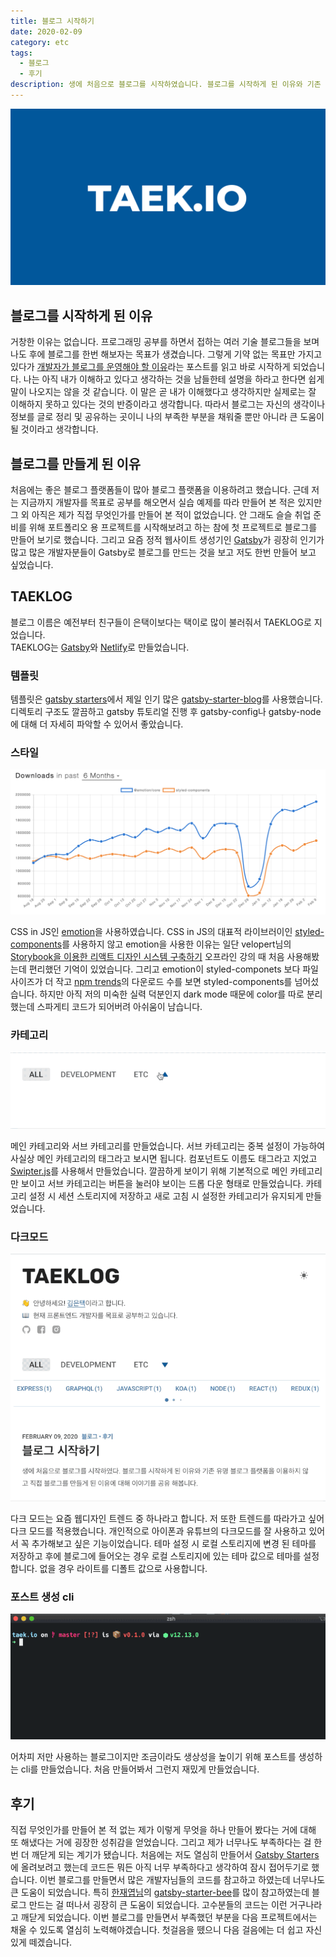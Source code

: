 ```yaml
---
title: 블로그 시작하기
date: 2020-02-09
category: etc
tags:
  - 블로그
  - 후기
description: 생에 처음으로 블로그를 시작하였습니다. 블로그를 시작하게 된 이유와 기존 유명 블로그 플랫폼을 이용하지 않고 직접 블로그를 만들게 된 이유에 대해 이야기를 공유 해봅니다.
---
```


![blog url image](../../../assets/blog-name.svg)

## 블로그를 시작하게 된 이유

거창한 이유는 없습니다. 프로그래밍 공부를 하면서 접하는 여러 기술 블로그들을 보며 나도 후에 블로그를 한번 해보자는 목표가 생겼습니다. 그렇게 기약 없는 목표만 가지고 있다가 [개발자가 블로그를 운영해야 할 이유](https://taegon.kim/archives/7107)라는 포스트를 읽고 바로 시작하게 되었습니다. 나는 아직 내가 이해하고 있다고 생각하는 것을 남들한테 설명을 하라고 한다면 쉽게 말이 나오지는 않을 것 같습니다. 이 말은 곧 내가 이해했다고 생각하지만 실제로는 잘 이해하지 못하고 있다는 것의 반증이라고 생각합니다. 따라서 블로그는 자신의 생각이나 정보를 글로 정리 및 공유하는 곳이니 나의 부족한 부분을 채워줄 뿐만 아니라 큰 도움이 될 것이라고 생각합니다.

## 블로그를 만들게 된 이유
처음에는 좋은 블로그 플랫폼들이 많아 블로그 플랫폼을 이용하려고 했습니다. 근데 저는 지금까지 개발자를 목표로 공부를 해오면서 실습 예제를 따라 만들어 본 적은 있지만 그 외 아직은 제가 직접 무엇인가를 만들어 본 적이 없었습니다. 안 그래도 슬슬 취업 준비를 위해 포트폴리오 용 프로젝트를 시작해보려고 하는 참에 첫 프로젝트로 블로그를 만들어 보기로 했습니다. 그리고 요즘 정적 웹사이트 생성기인 [Gatsby](https://www.gatsbyjs.org/)가 굉장히 인기가 많고 많은 개발자분들이 Gatsby로 블로그를 만드는 것을 보고 저도 한번 만들어 보고 싶었습니다.

## TAEKLOG
블로그 이름은 예전부터 친구들이 은택이보다는 택이로 많이 불러줘서 TAEKLOG로 지었습니다.<br> 
TAEKLOG는 [Gatsby](https://www.gatsbyjs.org/)와 [Netlify](https://www.netlify.com/)로 만들었습니다.

### 템플릿
템플릿은 [gatsby starters](https://www.gatsbyjs.org/starters/?v=2)에서 제일 인기 많은 [gatsby-starter-blog](https://github.com/gatsbyjs/gatsby-starter-blog)를 사용했습니다. 디렉토리 구조도 깔끔하고 gatsby 튜토리얼 진행 후 gatsby-config나 gatsby-node에 대해 더 자세히 파악할 수 있어서 좋았습니다.

### 스타일

![emotion vs styled-components](images/npm-trends.png)

CSS in JS인 [emotion](https://emotion.sh/docs/introduction)을 사용하였습니다. CSS in JS의 대표적 라이브러이인 [styled-components](https://styled-components.com/)를 사용하지 않고 emotion을 사용한 이유는 일단 velopert님의 [Storybook을 이용한 리액트 디자인 시스템 구축하기](https://velog.io/@velopert/series/storybook-typescript-design-system) 오프라인 강의 때 처음 사용해봤는데 편리했던 기억이 있었습니다. 그리고 emotion이 styled-componets 보다 파일 사이즈가 더 작고 [npm trends](https://www.npmtrends.com/@emotion/core-vs-styled-components)의 다운로드 수를 보면 styled-components를 넘어섰습니다. 하지만 아직 저의 미숙한 실력 덕분인지 dark mode 때문에 color를 따로 분리했는데 스파게티 코드가 되어버려 아쉬움이 남습니다.
 
### 카테고리

![카테고리](./images/category.gif)

메인 카테고리와 서브 카테고리를 만들었습니다. 서브 카테고리는 중복 설정이 가능하여 사실상 메인 카테고리의 태그라고 보시면 됩니다. 컴포넌트도 이름도 태그라고 지었고 [Swipter.js](https://swiperjs.com/)를 사용해서 만들었습니다. 깔끔하게 보이기 위해 기본적으로 메인 카테고리만 보이고 서브 카테고리는 버튼을 눌러야 보이는 드롭 다운 형태로 만들었습니다. 카테고리 설정 시 세션 스토리지에 저장하고 새로 고침 시 설정한 카테고리가 유지되게 만들었습니다.
 
### 다크모드

![다크모드](./images/dark-mode.gif)

다크 모드는 요즘 웹디자인 트렌드 중 하나라고 합니다. 저 또한 트렌드를 따라가고 싶어 다크 모드를 적용했습니다. 개인적으로 아이폰과 유튜브의 다크모드를 잘 사용하고 있어서 꼭 추가해보고 싶은 기능이었습니다. 
테마 설정 시 로컬 스토리지에 변경 된 테마를 저장하고 후에 블로그에 들어오는 경우 로컬 스토리지에 있는 테마 값으로 테마를 설정합니다. 없을 경우 라이트를 디폴트 값으로 사용합니다.
 
### 포스트 생성 cli

![cli](./images/cli.gif)

어차피 저만 사용하는 블로그이지만 조금이라도 생상성을 높이기 위해 포스트를 생성하는 cli를 만들었습니다. 처음 만들어봐서 그런지 재밌게 만들었습니다. 

## 후기
직접 무엇인가를 만들어 본 적 없는 제가 이렇게 무엇을 하나 만들어 봤다는 거에 대해 또 해냈다는 거에 굉장한 성취감을 얻었습니다. 그리고 제가 너무나도 부족하다는 걸 한 번 더 깨닫게 되는 계기가 됐습니다. 처음에는 저도 열심히 만들어서 [Gatsby Starters](https://www.gatsbyjs.org/starters/?v=2)에 올려보려고 했는데 코드든 뭐든 아직 너무 부족하다고 생각하여 잠시 접어두기로 했습니다. 이번 블로그를 만들면서 많은 개발자님들의 코드를 참고하고 하였는데 너무나도 큰 도움이 되었습니다. 특히 [한재엽님](https://jbee.io/)의 [gatsby-starter-bee](https://github.com/JaeYeopHan/gatsby-starter-bee)를 많이 참고하였는데 블로그 만드는 걸 떠나서 굉장히 큰 도움이 되었습니다. 고수분들의 코드는 이런 거구나라고 깨닫게 되었습니다. 이번 블로그를 만들면서 부족했던 부분을 다음 프로젝트에서는 채울 수 있도록 열심히 노력해야겠습니다. 첫걸음을 뗐으니 다음 걸음에는 더 쉽고 자신 있게 떼겠습니다.